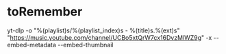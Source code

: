 # toRemember

yt-dlp -o "%(playlist)s/%(playlist_index)s - %(title)s.%(ext)s" "https://music.youtube.com/channel/UCBo5xtQrW7cx16DvzMlWZ9g" -x --embed-metadata --embed-thumbnail
